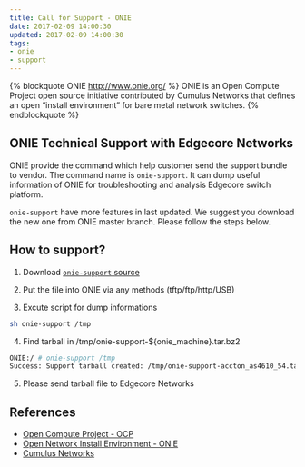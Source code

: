 ```yaml
---
title: Call for Support - ONIE
date: 2017-02-09 14:00:30
updated: 2017-02-09 14:00:30
tags:
- onie
- support
---
```


{% blockquote ONIE http://www.onie.org/ %}
ONIE is an Open Compute Project open source initiative contributed by Cumulus Networks that defines an open “install environment” for bare metal network switches.
{% endblockquote %}

## ONIE Technical Support with Edgecore Networks

ONIE provide the command which help customer send the support bundle to vendor. The command name is `onie-support`. It can dump useful information of ONIE for troubleshooting and analysis Edgecore switch platform.

`onie-support` have more features in last updated. We suggest you download the new one from ONIE master branch. Please follow the steps below.

## How to support?

1. Download [`onie-support` source](https://raw.githubusercontent.com/opencomputeproject/onie/master/rootconf/default/bin/onie-support)

2. Put the file into ONIE via any methods (tftp/ftp/http/USB)
3. Excute script for dump informations
```bash
sh onie-support /tmp
```
4. Find tarball in /tmp/onie-support-${onie_machine}.tar.bz2
```bash
ONIE:/ # onie-support /tmp
Success: Support tarball created: /tmp/onie-support-accton_as4610_54.tar.bz2
```

5. Please send tarball file to Edgecore Networks

## References
- [Open Compute Project - OCP](http://opencompute.org/)
- [Open Network Install Environment - ONIE](http://onie.org/)
- [Cumulus Networks](https://cumulusnetworks.com/)

